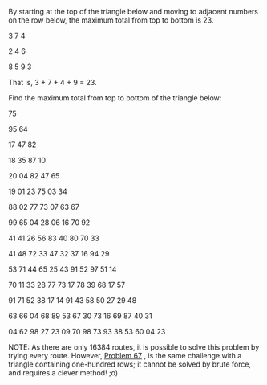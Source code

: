 
By starting at the top of the triangle below and moving to adjacent numbers on the row below, the maximum total from top to bottom is 23.

3
7 4

2 4 6

8 5 9 3

That is, 3 + 7 + 4 + 9 = 23.

Find the maximum total from top to bottom of the triangle below:

75

95 64

17 47 82

18 35 87 10

20 04 82 47 65

19 01 23 75 03 34

88 02 77 73 07 63 67

99 65 04 28 06 16 70 92

41 41 26 56 83 40 80 70 33

41 48 72 33 47 32 37 16 94 29

53 71 44 65 25 43 91 52 97 51 14

70 11 33 28 77 73 17 78 39 68 17 57

91 71 52 38 17 14 91 43 58 50 27 29 48

63 66 04 68 89 53 67 30 73 16 69 87 40 31

04 62 98 27 23 09 70 98 73 93 38 53 60 04 23

NOTE: As there are only 16384 routes, it is possible to solve this problem by trying every route. However, [Problem 67][1] , is the same challenge with a triangle containing one-hundred rows; it cannot be solved by brute force, and requires a clever method! ;o)


  [1]: index.php?section=problems&amp;id=67
